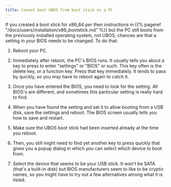 ```yaml
---
title: Cannot boot UBOS from boot stick on a PC
---
```


If you created a boot stick for x86_64 per then instructions in
{{% pageref "/docs/users/installation/x86_bootstick.md" %}} but the PC still boots from the
previously installed operating system, not UBOS, chances are that a setting in
your BIOS needs to be changed. To do that:

1. Reboot your PC.

1. Immediately after reboot, the PC's BIOS runs. It usually tells you about a key to
   press to enter "settings" or "BIOS" or such. This key often is the delete key, or
   a function key. Press that key immediately. It tends to pass by quickly, so you
   may have to reboot again to catch it.

1. Once you have entered the BIOS, you need to look for the setting. All BIOS's are
   different, and sometimes this particular setting is really hard to find.

1. When you have found the setting and set it to allow booting from a USB disk, save
   the settings and reboot. The BIOS screen usually tells you how to save and restart.

1. Make sure the UBOS boot stick had been inserted already at the time you reboot.

1. Then, you still might need to find yet another key to press quickly that gives you
   a popup dialog in which you can select which device to boot from.

1. Select the device that seems to be your USB stick. It won't be SATA (that's a built-in
   disk) but BIOS manufacturers seem to like to be cryptic names, so you might have
   to try out a few alternatives among what it is listed.
